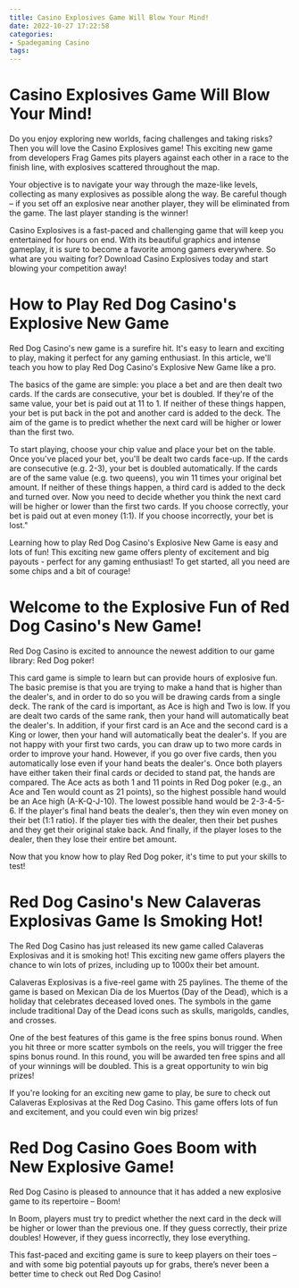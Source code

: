```yaml
---
title: Casino Explosives Game Will Blow Your Mind!
date: 2022-10-27 17:22:58
categories:
- Spadegaming Casino
tags:
---
```



#  Casino Explosives Game Will Blow Your Mind!

Do you enjoy exploring new worlds, facing challenges and taking risks? Then you will love the Casino Explosives game! This exciting new game from developers Frag Games pits players against each other in a race to the finish line, with explosives scattered throughout the map.

Your objective is to navigate your way through the maze-like levels, collecting as many explosives as possible along the way. Be careful though – if you set off an explosive near another player, they will be eliminated from the game. The last player standing is the winner!

Casino Explosives is a fast-paced and challenging game that will keep you entertained for hours on end. With its beautiful graphics and intense gameplay, it is sure to become a favorite among gamers everywhere. So what are you waiting for? Download Casino Explosives today and start blowing your competition away!

#  How to Play Red Dog Casino's Explosive New Game



Red Dog Casino's new game is a surefire hit. It's easy to learn and exciting to play, making it perfect for any gaming enthusiast. In this article, we'll teach you how to play Red Dog Casino's Explosive New Game like a pro.

The basics of the game are simple: you place a bet and are then dealt two cards. If the cards are consecutive, your bet is doubled. If they're of the same value, your bet is paid out at 11 to 1. If neither of these things happen, your bet is put back in the pot and another card is added to the deck. The aim of the game is to predict whether the next card will be higher or lower than the first two.

To start playing, choose your chip value and place your bet on the table. Once you've placed your bet, you'll be dealt two cards face-up. If the cards are consecutive (e.g. 2-3), your bet is doubled automatically. If the cards are of the same value (e.g. two queens), you win 11 times your original bet amount. If neither of these things happen, a third card is added to the deck and turned over. Now you need to decide whether you think the next card will be higher or lower than the first two cards. If you choose correctly, your bet is paid out at even money (1:1). If you choose incorrectly, your bet is lost."


 Learning how to play Red Dog Casino's Explosive New Game is easy and lots of fun! This exciting new game offers plenty of excitement and big payouts - perfect for any gaming enthusiast! To get started, all you need are some chips and a bit of courage!

#  Welcome to the Explosive Fun of Red Dog Casino's New Game!

Red Dog Casino is excited to announce the newest addition to our game library: Red Dog poker!

This card game is simple to learn but can provide hours of explosive fun. The basic premise is that you are trying to make a hand that is higher than the dealer's, and in order to do so you will be drawing cards from a single deck.
The rank of the card is important, as Ace is high and Two is low. If you are dealt two cards of the same rank, then your hand will automatically beat the dealer's. In addition, if your first card is an Ace and the second card is a King or lower, then your hand will automatically beat the dealer's.
If you are not happy with your first two cards, you can draw up to two more cards in order to improve your hand. However, if you go over five cards, then you automatically lose even if your hand beats the dealer's.
Once both players have either taken their final cards or decided to stand pat, the hands are compared. The Ace acts as both 1 and 11 points in Red Dog poker (e.g., an Ace and Ten would count as 21 points), so the highest possible hand would be an Ace high (A-K-Q-J-10). The lowest possible hand would be 2-3-4-5-6.
If the player's final hand beats the dealer's, then they win even money on their bet (1:1 ratio). If the player ties with the dealer, then their bet pushes and they get their original stake back. And finally, if the player loses to the dealer, then they lose their entire bet amount. 

Now that you know how to play Red Dog poker, it's time to put your skills to test!

#  Red Dog Casino's New Calaveras Explosivas Game Is Smoking Hot!

The Red Dog Casino has just released its new game called Calaveras Explosivas and it is smoking hot! This exciting new game offers players the chance to win lots of prizes, including up to 1000x their bet amount.

Calaveras Explosivas is a five-reel game with 25 paylines. The theme of the game is based on Mexican Dia de los Muertos (Day of the Dead), which is a holiday that celebrates deceased loved ones. The symbols in the game include traditional Day of the Dead icons such as skulls, marigolds, candles, and crosses.

One of the best features of this game is the free spins bonus round. When you hit three or more scatter symbols on the reels, you will trigger the free spins bonus round. In this round, you will be awarded ten free spins and all of your winnings will be doubled. This is a great opportunity to win big prizes!

If you're looking for an exciting new game to play, be sure to check out Calaveras Explosivas at the Red Dog Casino. This game offers lots of fun and excitement, and you could even win big prizes!

#  Red Dog Casino Goes Boom with New Explosive Game!

Red Dog Casino is pleased to announce that it has added a new explosive game to its repertoire – Boom!

In Boom, players must try to predict whether the next card in the deck will be higher or lower than the previous one. If they guess correctly, their prize doubles! However, if they guess incorrectly, they lose everything.

This fast-paced and exciting game is sure to keep players on their toes – and with some big potential payouts up for grabs, there’s never been a better time to check out Red Dog Casino!